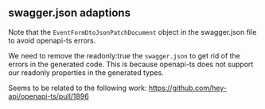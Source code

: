 ## swagger.json adaptions

Note that the `EventFormDtoJsonPatchDocument` object in the swagger.json file to avoid openapi-ts errors.

We need to remove the readonly:true the `swagger.json` to get rid of the errors in the generated code. This is because openapi-ts does not support our readonly properties in the generated types.

Seems to be related to the following work:
https://github.com/hey-api/openapi-ts/pull/1896
